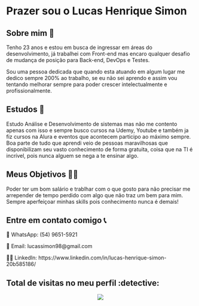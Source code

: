 <h1> Prazer sou o Lucas Henrique Simon</h1>

<h2> Sobre mim 👀 </h2>
<p>
  Tenho 23 anos e estou em busca de ingressar em áreas do desenvolvimento, já trabalhei com Front-end mas encaro qualquer desafio de mudança de posição para Back-end, DevOps e Testes.
</p>
<p>
  Sou uma pessoa dedicada que quando esta atuando em algum lugar me dedico sempre 200% ao trabalho, se eu não sei aprendo e assim vou tentando melhorar sempre para poder crescer intelectualmente e profissionalmente.
</p>

<h2> Estudos 🌱</h2>
<p>
  Estudo Análise e Desenvolvimento de sistemas mas não me contento apenas com isso e sempre busco cursos na Udemy, Youtube e também ja fiz cursos na Alura e eventos que acontecem participo ao máximo sempre. Boa parte de tudo que aprendi veio de pessoas maravilhosas que disponibilizam seu vasto conhecimento de forma gratuita, coisa que na TI é incrível, pois nunca alguem se nega a te ensinar algo.  
</p>


<h2> Meus Objetivos 👨‍💻</h2>
<p>
  Poder ter um bom salário e trablhar com o que gosto para não precisar me arrepender de tempo perdido com algo que não traz um bem para mim. Sempre aperfeiçoar minhas skills pois conhecimento nunca é demais!
</p>


<h2> Entre em contato comigo 📞</h2>
<p>
  📲 WhatsApp: (54) 9651-5921
</p>
<p>
  📧 Email: lucassimon98@gmail.com
</p>
<p>
  🙋‍♂️ LinkedIn: https://www.linkedin.com/in/lucas-henrique-simon-20b585186/
</p>

<p align="center"> 

 <h2> Total de visitas no meu perfil :detective: </h2>
 <p align="center"> 
   <img alingn="center" src="https://profile-counter.glitch.me/lucassimon98/count.svg"/>
 </p>

</p>
